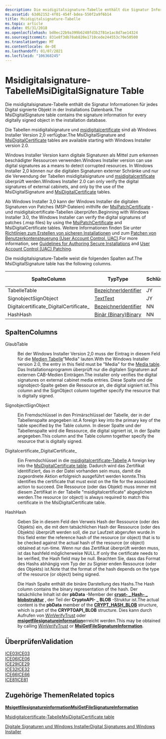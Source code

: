 ```yaml
---
description: Die msidigitalsignature-Tabelle enthält die Signatur Informationen für jedes Digital signierte Objekt in der Installations Datenbank.
ms.assetid: 63d62152-4f01-454f-bdea-550f2a9f6b14
title: Msidigitalsignature-Tabelle
ms.topic: article
ms.date: 05/31/2018
ms.openlocfilehash: bd0ec22b9a399b6248fd3b2781e1ac8d7ae14324
ms.sourcegitcommit: 831e8f3db78ab820e1710cede244553c70e50500
ms.translationtype: MT
ms.contentlocale: de-DE
ms.lasthandoff: 01/07/2021
ms.locfileid: "106368245"
---
```

# <a name="msidigitalsignature-table"></a><span data-ttu-id="8a27b-103">Msidigitalsignature-Tabelle</span><span class="sxs-lookup"><span data-stu-id="8a27b-103">MsiDigitalSignature Table</span></span>

<span data-ttu-id="8a27b-104">Die msidigitalsignature-Tabelle enthält die Signatur Informationen für jedes Digital signierte Objekt in der Installations Datenbank.</span><span class="sxs-lookup"><span data-stu-id="8a27b-104">The MsiDigitalSignature table contains the signature information for every digitally signed object in the installation database.</span></span>

<span data-ttu-id="8a27b-105">Die Tabellen msidigitalsignature und [msidigitalcertificate](msidigitalcertificate-table.md) sind ab Windows Installer Version 2,0 verfügbar.</span><span class="sxs-lookup"><span data-stu-id="8a27b-105">The MsiDigitalSignature and [MsiDigitalCertificate](msidigitalcertificate-table.md) tables are available starting with Windows Installer version 2.0.</span></span>

<span data-ttu-id="8a27b-106">Windows Installer Version kann digitale Signaturen als Mittel zum erkennen beschädigter Ressourcen verwenden.</span><span class="sxs-lookup"><span data-stu-id="8a27b-106">Windows Installer version can use digital signatures as a means to detect corrupted resources.</span></span> <span data-ttu-id="8a27b-107">In Windows Installer 2,0 können nur die digitalen Signaturen externer Schränke und nur die Verwendung der Tabellen msidigitalsignature und [msidigitalcertificate](msidigitalcertificate-table.md) überprüft werden.</span><span class="sxs-lookup"><span data-stu-id="8a27b-107">Windows Installer 2.0 can only verify the digital signatures of external cabinets, and only by the use of the MsiDigitalSignature and [MsiDigitalCertificate](msidigitalcertificate-table.md) tables.</span></span>

<span data-ttu-id="8a27b-108">Ab Windows Installer 3,0 kann der Windows Installer die digitalen Signaturen von Patches (MSP-Dateien) mithilfe der [MsiPatchCertificate](msipatchcertificate-table.md) -und msidigitalcertificate-Tabellen überprüfen.</span><span class="sxs-lookup"><span data-stu-id="8a27b-108">Beginning with Windows Installer 3.0, the Windows Installer can verify the digital signatures of patches (.msp files) by using the [MsiPatchCertificate](msipatchcertificate-table.md) and MsiDigitalCertificate tables.</span></span> <span data-ttu-id="8a27b-109">Weitere Informationen finden Sie unter [Richtlinien zum Erstellen von sicheren Installationen](guidelines-for-authoring-secure-installations.md) und zum [Patchen von Benutzerkontensteuerung (User Account Control, UAC)](user-account-control--uac--patching.md).</span><span class="sxs-lookup"><span data-stu-id="8a27b-109">For more information, see [Guidelines for Authoring Secure Installations](guidelines-for-authoring-secure-installations.md) and [User Account Control (UAC) Patching](user-account-control--uac--patching.md).</span></span>

<span data-ttu-id="8a27b-110">Die msidigitalsignature-Tabelle weist die folgenden Spalten auf.</span><span class="sxs-lookup"><span data-stu-id="8a27b-110">The MsiDigitalSignature table has the following columns.</span></span>



| <span data-ttu-id="8a27b-111">Spalte</span><span class="sxs-lookup"><span data-stu-id="8a27b-111">Column</span></span>               | <span data-ttu-id="8a27b-112">Typ</span><span class="sxs-lookup"><span data-stu-id="8a27b-112">Type</span></span>                         | <span data-ttu-id="8a27b-113">Schlüssel</span><span class="sxs-lookup"><span data-stu-id="8a27b-113">Key</span></span> | <span data-ttu-id="8a27b-114">Nullwerte zulässig</span><span class="sxs-lookup"><span data-stu-id="8a27b-114">Nullable</span></span> |
|----------------------|------------------------------|-----|----------|
| <span data-ttu-id="8a27b-115">Tabelle</span><span class="sxs-lookup"><span data-stu-id="8a27b-115">Table</span></span>                | [<span data-ttu-id="8a27b-116">Bezeichner</span><span class="sxs-lookup"><span data-stu-id="8a27b-116">Identifier</span></span>](identifier.md) | <span data-ttu-id="8a27b-117">J</span><span class="sxs-lookup"><span data-stu-id="8a27b-117">Y</span></span>   | <span data-ttu-id="8a27b-118">N</span><span class="sxs-lookup"><span data-stu-id="8a27b-118">N</span></span>        |
| <span data-ttu-id="8a27b-119">Signobject</span><span class="sxs-lookup"><span data-stu-id="8a27b-119">SignObject</span></span>           | [<span data-ttu-id="8a27b-120">Text</span><span class="sxs-lookup"><span data-stu-id="8a27b-120">Text</span></span>](text.md)             | <span data-ttu-id="8a27b-121">J</span><span class="sxs-lookup"><span data-stu-id="8a27b-121">Y</span></span>   | <span data-ttu-id="8a27b-122">N</span><span class="sxs-lookup"><span data-stu-id="8a27b-122">N</span></span>        |
| <span data-ttu-id="8a27b-123">Digitalcertificate\_</span><span class="sxs-lookup"><span data-stu-id="8a27b-123">DigitalCertificate\_</span></span> | [<span data-ttu-id="8a27b-124">Bezeichner</span><span class="sxs-lookup"><span data-stu-id="8a27b-124">Identifier</span></span>](identifier.md) | <span data-ttu-id="8a27b-125">N</span><span class="sxs-lookup"><span data-stu-id="8a27b-125">N</span></span>   | <span data-ttu-id="8a27b-126">N</span><span class="sxs-lookup"><span data-stu-id="8a27b-126">N</span></span>        |
| <span data-ttu-id="8a27b-127">Hash</span><span class="sxs-lookup"><span data-stu-id="8a27b-127">Hash</span></span>                 | [<span data-ttu-id="8a27b-128">Binär (Binary)</span><span class="sxs-lookup"><span data-stu-id="8a27b-128">Binary</span></span>](binary.md)         | <span data-ttu-id="8a27b-129">N</span><span class="sxs-lookup"><span data-stu-id="8a27b-129">N</span></span>   | <span data-ttu-id="8a27b-130">J</span><span class="sxs-lookup"><span data-stu-id="8a27b-130">Y</span></span>        |



 

## <a name="columns"></a><span data-ttu-id="8a27b-131">Spalten</span><span class="sxs-lookup"><span data-stu-id="8a27b-131">Columns</span></span>

<dl> <dt>

<span data-ttu-id="8a27b-132"><span id="Table"></span><span id="table"></span><span id="TABLE"></span>Glaub</span><span class="sxs-lookup"><span data-stu-id="8a27b-132"><span id="Table"></span><span id="table"></span><span id="TABLE"></span>Table</span></span>
</dt> <dd>

<span data-ttu-id="8a27b-133">Bei der Windows Installer Version 2,0 muss der Eintrag in diesem Feld für die [Medien Tabelle](media-table.md)"Media" lauten.</span><span class="sxs-lookup"><span data-stu-id="8a27b-133">With the Windows Installer version 2.0, the entry in this field must be "Media" for the [Media table](media-table.md).</span></span> <span data-ttu-id="8a27b-134">Das Installationsprogramm überprüft nur die digitalen Signaturen auf externen CAB-Medien Einträgen.</span><span class="sxs-lookup"><span data-stu-id="8a27b-134">The installer only verifies the digital signatures on external cabinet media entries.</span></span> <span data-ttu-id="8a27b-135">Diese Spalte und die signobject-Spalte geben die Ressource an, die digital signiert ist.</span><span class="sxs-lookup"><span data-stu-id="8a27b-135">This column and the SignObject column together specify the resource that is digitally signed.</span></span>

</dd> <dt>

<span data-ttu-id="8a27b-136"><span id="SignObject"></span><span id="signobject"></span><span id="SIGNOBJECT"></span>Signobject</span><span class="sxs-lookup"><span data-stu-id="8a27b-136"><span id="SignObject"></span><span id="signobject"></span><span id="SIGNOBJECT"></span>SignObject</span></span>
</dt> <dd>

<span data-ttu-id="8a27b-137">Ein Fremdschlüssel in den Primärschlüssel der Tabelle, der in der Tabellenspalte angegeben ist.</span><span class="sxs-lookup"><span data-stu-id="8a27b-137">A foreign key into the primary key of the table specified by the Table column.</span></span> <span data-ttu-id="8a27b-138">In dieser Spalte und der Tabellenspalte wird die Ressource, die digital signiert ist, in der Spalte angegeben.</span><span class="sxs-lookup"><span data-stu-id="8a27b-138">This column and the Table column together specify the resource that is digitally signed.</span></span>

</dd> <dt>

<span data-ttu-id="8a27b-139"><span id="DigitalCertificate_"></span><span id="digitalcertificate_"></span><span id="DIGITALCERTIFICATE_"></span>Digitalcertificate\_</span><span class="sxs-lookup"><span data-stu-id="8a27b-139"><span id="DigitalCertificate_"></span><span id="digitalcertificate_"></span><span id="DIGITALCERTIFICATE_"></span>DigitalCertificate\_</span></span>
</dt> <dd>

<span data-ttu-id="8a27b-140">Ein Fremdschlüssel in die [msidigitalcertificate-Tabelle](msidigitalcertificate-table.md).</span><span class="sxs-lookup"><span data-stu-id="8a27b-140">A foreign key into the [MsiDigitalCertificate table](msidigitalcertificate-table.md).</span></span> <span data-ttu-id="8a27b-141">Dadurch wird das Zertifikat identifiziert, das in der Datei vorhanden sein muss, damit die zugeordnete Aktion erfolgreich ausgeführt werden konnte.</span><span class="sxs-lookup"><span data-stu-id="8a27b-141">This identifies the certificate that must exist on the file for the associated action to succeed.</span></span> <span data-ttu-id="8a27b-142">Die Ressource (oder das Objekt) muss immer mit diesem Zertifikat in der Tabelle "msidigitalcertificate" abgeglichen werden.</span><span class="sxs-lookup"><span data-stu-id="8a27b-142">The resource (or object) is always required to match this certificate in the MsiDigitalCertificate table.</span></span>

</dd> <dt>

<span data-ttu-id="8a27b-143"><span id="Hash"></span><span id="hash"></span><span id="HASH"></span>Hash</span><span class="sxs-lookup"><span data-stu-id="8a27b-143"><span id="Hash"></span><span id="hash"></span><span id="HASH"></span>Hash</span></span>
</dt> <dd>

<span data-ttu-id="8a27b-144">Geben Sie in diesem Feld den Verweis Hash der Ressource (oder des Objekts) ein, die mit dem tatsächlichen Hash der Ressource (oder des Objekts) überprüft werden soll, die zur Laufzeit abgerufen wurde.</span><span class="sxs-lookup"><span data-stu-id="8a27b-144">In this field enter the reference hash of the resource (or object) that is to be checked against the actual hash of the resource (or object) obtained at run-time.</span></span> <span data-ttu-id="8a27b-145">Wenn nur das Zertifikat überprüft werden muss, ist das hashfeld möglicherweise NULL.</span><span class="sxs-lookup"><span data-stu-id="8a27b-145">If only the certificate needs to be verified, the Hash field may be null.</span></span> <span data-ttu-id="8a27b-146">Beachten Sie, dass das Format des Hashs abhängig vom Typ der zu Signier enden Ressource (oder des Objekts) ist.</span><span class="sxs-lookup"><span data-stu-id="8a27b-146">Note that the format of the hash depends on the type of the resource (or object) being signed.</span></span>

<span data-ttu-id="8a27b-147">Die Hash Spalte enthält die binäre Darstellung des Hashs.</span><span class="sxs-lookup"><span data-stu-id="8a27b-147">The Hash column contains the binary representation of the hash.</span></span> <span data-ttu-id="8a27b-148">Der tatsächliche Inhalt ist der **pbData** -Member der [**crypt- \_ Hash- \_ blobstruktur**](/windows/win32/api/dpapi/ns-dpapi-crypt_integer_blob) , der Teil der **CryptoAPI- \_ BLOB** -Struktur ist.</span><span class="sxs-lookup"><span data-stu-id="8a27b-148">The actual content is the **pbData** member of the [**CRYPT\_HASH\_BLOB**](/windows/win32/api/dpapi/ns-dpapi-crypt_integer_blob) structure, which is part of the **CRYPTOAPI\_BLOB** structure.</span></span> <span data-ttu-id="8a27b-149">Dies kann durch Aufrufen von [WinVerifyTrust](/windows/win32/api/wintrust/nf-wintrust-winverifytrust) oder [**msigetfilesignatureinformation**](/windows/desktop/api/Msi/nf-msi-msigetfilesignatureinformationa)erreicht werden.</span><span class="sxs-lookup"><span data-stu-id="8a27b-149">This may be obtained by calling [WinVerifyTrust](/windows/win32/api/wintrust/nf-wintrust-winverifytrust) or [**MsiGetFileSignatureInformation**](/windows/desktop/api/Msi/nf-msi-msigetfilesignatureinformationa).</span></span>

</dd> </dl>

## <a name="validation"></a><span data-ttu-id="8a27b-150">Überprüfen</span><span class="sxs-lookup"><span data-stu-id="8a27b-150">Validation</span></span>

<dl>

[<span data-ttu-id="8a27b-151">ICE03</span><span class="sxs-lookup"><span data-stu-id="8a27b-151">ICE03</span></span>](ice03.md)  
[<span data-ttu-id="8a27b-152">ICE06</span><span class="sxs-lookup"><span data-stu-id="8a27b-152">ICE06</span></span>](ice06.md)  
[<span data-ttu-id="8a27b-153">ICE29</span><span class="sxs-lookup"><span data-stu-id="8a27b-153">ICE29</span></span>](ice29.md)  
[<span data-ttu-id="8a27b-154">ICE32</span><span class="sxs-lookup"><span data-stu-id="8a27b-154">ICE32</span></span>](ice32.md)  
[<span data-ttu-id="8a27b-155">ICE66</span><span class="sxs-lookup"><span data-stu-id="8a27b-155">ICE66</span></span>](ice66.md)  
[<span data-ttu-id="8a27b-156">ICE81</span><span class="sxs-lookup"><span data-stu-id="8a27b-156">ICE81</span></span>](ice81.md)  
</dl>

## <a name="related-topics"></a><span data-ttu-id="8a27b-157">Zugehörige Themen</span><span class="sxs-lookup"><span data-stu-id="8a27b-157">Related topics</span></span>

<dl> <dt>

[<span data-ttu-id="8a27b-158">**Msigetfilesignatureinformation**</span><span class="sxs-lookup"><span data-stu-id="8a27b-158">**MsiGetFileSignatureInformation**</span></span>](/windows/desktop/api/Msi/nf-msi-msigetfilesignatureinformationa)
</dt> <dt>

[<span data-ttu-id="8a27b-159">Msidigitalcertificate-Tabelle</span><span class="sxs-lookup"><span data-stu-id="8a27b-159">MsiDigitalCertificate table</span></span>](msidigitalcertificate-table.md)
</dt> <dt>

[<span data-ttu-id="8a27b-160">Digitale Signaturen und Windows Installer</span><span class="sxs-lookup"><span data-stu-id="8a27b-160">Digital Signatures and Windows Installer</span></span>](digital-signatures-and-windows-installer.md)
</dt> </dl>

 

 
